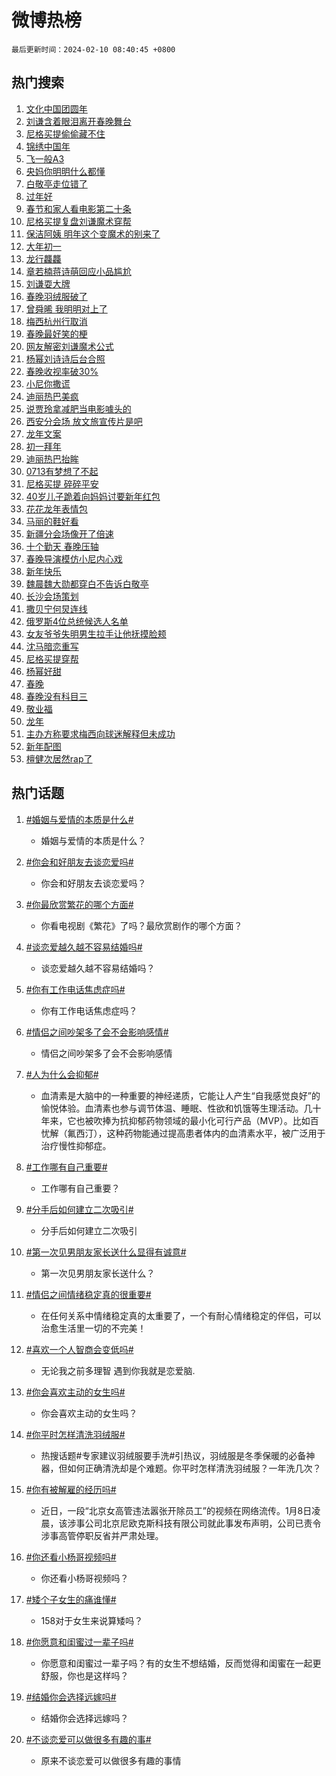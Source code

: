 # 微博热榜

`最后更新时间：2024-02-10 08:40:45 +0800`

## 热门搜索

1. [文化中国团圆年](https://m.weibo.cn/search?containerid=100103type%3D1%26t%3D10%26q%3D%23%E6%96%87%E5%8C%96%E4%B8%AD%E5%9B%BD%E5%9B%A2%E5%9C%86%E5%B9%B4%23&stream_entry_id=51&isnewpage=1&extparam=seat%3D1%26pos%3D0%26dgr%3D0%26filter_type%3Drealtimehot%26cate%3D10103%26q%3D%2523%25E6%2596%2587%25E5%258C%2596%25E4%25B8%25AD%25E5%259B%25BD%25E5%259B%25A2%25E5%259C%2586%25E5%25B9%25B4%2523%26stream_entry_id%3D51%26c_type%3D51%26display_time%3D1707525644%26pre_seqid%3D1707525644658011543125)
1. [刘谦含着眼泪离开春晚舞台](https://m.weibo.cn/search?containerid=100103type%3D1%26t%3D10%26q%3D%23%E5%88%98%E8%B0%A6%E5%90%AB%E7%9D%80%E7%9C%BC%E6%B3%AA%E7%A6%BB%E5%BC%80%E6%98%A5%E6%99%9A%E8%88%9E%E5%8F%B0%23&stream_entry_id=31&isnewpage=1&extparam=seat%3D1%26c_type%3D31%26band_rank%3D1%26realpos%3D1%26filter_type%3Drealtimehot%26dgr%3D0%26pos%3D0%26lcate%3D5001%26q%3D%2523%25E5%2588%2598%25E8%25B0%25A6%25E5%2590%25AB%25E7%259D%2580%25E7%259C%25BC%25E6%25B3%25AA%25E7%25A6%25BB%25E5%25BC%2580%25E6%2598%25A5%25E6%2599%259A%25E8%2588%259E%25E5%258F%25B0%2523%26flag%3D1%26stream_entry_id%3D31%26cate%3D5001%26display_time%3D1707525644%26pre_seqid%3D1707525644658011543125)
1. [尼格买提偷偷藏不住](https://m.weibo.cn/search?containerid=100103type%3D1%26t%3D10%26q%3D%E5%B0%BC%E6%A0%BC%E4%B9%B0%E6%8F%90%E5%81%B7%E5%81%B7%E8%97%8F%E4%B8%8D%E4%BD%8F&stream_entry_id=31&isnewpage=1&extparam=seat%3D1%26c_type%3D31%26band_rank%3D2%26realpos%3D2%26filter_type%3Drealtimehot%26dgr%3D0%26pos%3D1%26lcate%3D5001%26q%3D%25E5%25B0%25BC%25E6%25A0%25BC%25E4%25B9%25B0%25E6%258F%2590%25E5%2581%25B7%25E5%2581%25B7%25E8%2597%258F%25E4%25B8%258D%25E4%25BD%258F%26flag%3D16%26stream_entry_id%3D31%26cate%3D5001%26display_time%3D1707525644%26pre_seqid%3D1707525644658011543125)
1. [锦绣中国年](https://m.weibo.cn/search?containerid=100103type%3D1%26t%3D10%26q%3D%23%E9%94%A6%E7%BB%A3%E4%B8%AD%E5%9B%BD%E5%B9%B4%23&stream_entry_id=31&isnewpage=1&extparam=seat%3D1%26c_type%3D31%26band_rank%3D3%26realpos%3D3%26filter_type%3Drealtimehot%26dgr%3D0%26pos%3D2%26lcate%3D5001%26q%3D%2523%25E9%2594%25A6%25E7%25BB%25A3%25E4%25B8%25AD%25E5%259B%25BD%25E5%25B9%25B4%2523%26flag%3D0%26stream_entry_id%3D31%26cate%3D5001%26display_time%3D1707525644%26pre_seqid%3D1707525644658011543125)
1. [飞一般A3](https://m.weibo.cn/search?containerid=100103type%3D1%26t%3D10%26q%3D%23%E9%A3%9E%E4%B8%80%E8%88%ACA3%23&stream_entry_id=31&isnewpage=1&extparam=seat%3D1%26c_type%3D31%26band_rank%3D4%26is_ad_pos%3D1%26pos%3D3%26filter_type%3Drealtimehot%26dgr%3D0%26lcate%3D5001%26topic_ad%3D1%26adid%3D222709%26q%3D%2523%25E9%25A3%259E%25E4%25B8%2580%25E8%2588%25ACA3%2523%26stream_entry_id%3D31%26cate%3D5001%26display_time%3D1707525644%26pre_seqid%3D1707525644658011543125)
1. [央妈你明明什么都懂](https://m.weibo.cn/search?containerid=100103type%3D1%26t%3D10%26q%3D%E5%A4%AE%E5%A6%88%E4%BD%A0%E6%98%8E%E6%98%8E%E4%BB%80%E4%B9%88%E9%83%BD%E6%87%82&stream_entry_id=31&isnewpage=1&extparam=seat%3D1%26c_type%3D31%26band_rank%3D4%26realpos%3D4%26filter_type%3Drealtimehot%26dgr%3D0%26pos%3D4%26lcate%3D5001%26q%3D%25E5%25A4%25AE%25E5%25A6%2588%25E4%25BD%25A0%25E6%2598%258E%25E6%2598%258E%25E4%25BB%2580%25E4%25B9%2588%25E9%2583%25BD%25E6%2587%2582%26flag%3D1%26stream_entry_id%3D31%26cate%3D5001%26display_time%3D1707525644%26pre_seqid%3D1707525644658011543125)
1. [白敬亭走位错了](https://m.weibo.cn/search?containerid=100103type%3D1%26t%3D10%26q%3D%23%E7%99%BD%E6%95%AC%E4%BA%AD%E8%B5%B0%E4%BD%8D%E9%94%99%E4%BA%86%23&stream_entry_id=31&isnewpage=1&extparam=seat%3D1%26c_type%3D31%26band_rank%3D5%26realpos%3D5%26filter_type%3Drealtimehot%26dgr%3D0%26pos%3D5%26lcate%3D5001%26q%3D%2523%25E7%2599%25BD%25E6%2595%25AC%25E4%25BA%25AD%25E8%25B5%25B0%25E4%25BD%258D%25E9%2594%2599%25E4%25BA%2586%2523%26flag%3D1%26stream_entry_id%3D31%26cate%3D5001%26display_time%3D1707525644%26pre_seqid%3D1707525644658011543125)
1. [过年好](https://m.weibo.cn/search?containerid=100103type%3D1%26t%3D10%26q%3D%E8%BF%87%E5%B9%B4%E5%A5%BD&stream_entry_id=31&isnewpage=1&extparam=seat%3D1%26c_type%3D31%26band_rank%3D6%26realpos%3D6%26filter_type%3Drealtimehot%26dgr%3D0%26pos%3D6%26lcate%3D5001%26q%3D%25E8%25BF%2587%25E5%25B9%25B4%25E5%25A5%25BD%26flag%3D16%26stream_entry_id%3D31%26cate%3D5001%26display_time%3D1707525644%26pre_seqid%3D1707525644658011543125)
1. [春节和家人看电影第二十条](https://m.weibo.cn/search?containerid=100103type%3D1%26t%3D10%26q%3D%23%E6%98%A5%E8%8A%82%E5%92%8C%E5%AE%B6%E4%BA%BA%E7%9C%8B%E7%94%B5%E5%BD%B1%E7%AC%AC%E4%BA%8C%E5%8D%81%E6%9D%A1%23&stream_entry_id=31&isnewpage=1&extparam=seat%3D1%26c_type%3D31%26band_rank%3D7%26is_ad_pos%3D1%26pos%3D7%26filter_type%3Drealtimehot%26dgr%3D0%26lcate%3D5001%26topic_ad%3D1%26adid%3D222887%26q%3D%2523%25E6%2598%25A5%25E8%258A%2582%25E5%2592%258C%25E5%25AE%25B6%25E4%25BA%25BA%25E7%259C%258B%25E7%2594%25B5%25E5%25BD%25B1%25E7%25AC%25AC%25E4%25BA%258C%25E5%258D%2581%25E6%259D%25A1%2523%26stream_entry_id%3D31%26cate%3D5001%26display_time%3D1707525644%26pre_seqid%3D1707525644658011543125)
1. [尼格买提复盘刘谦魔术穿帮](https://m.weibo.cn/search?containerid=100103type%3D1%26t%3D10%26q%3D%23%E5%B0%BC%E6%A0%BC%E4%B9%B0%E6%8F%90%E5%A4%8D%E7%9B%98%E5%88%98%E8%B0%A6%E9%AD%94%E6%9C%AF%E7%A9%BF%E5%B8%AE%23&stream_entry_id=31&isnewpage=1&extparam=seat%3D1%26c_type%3D31%26band_rank%3D7%26realpos%3D7%26filter_type%3Drealtimehot%26dgr%3D0%26pos%3D8%26lcate%3D5001%26q%3D%2523%25E5%25B0%25BC%25E6%25A0%25BC%25E4%25B9%25B0%25E6%258F%2590%25E5%25A4%258D%25E7%259B%2598%25E5%2588%2598%25E8%25B0%25A6%25E9%25AD%2594%25E6%259C%25AF%25E7%25A9%25BF%25E5%25B8%25AE%2523%26flag%3D1%26stream_entry_id%3D31%26cate%3D5001%26display_time%3D1707525644%26pre_seqid%3D1707525644658011543125)
1. [保洁阿姨 明年这个变魔术的别来了](https://m.weibo.cn/search?containerid=100103type%3D1%26t%3D10%26q%3D%E4%BF%9D%E6%B4%81%E9%98%BF%E5%A7%A8+%E6%98%8E%E5%B9%B4%E8%BF%99%E4%B8%AA%E5%8F%98%E9%AD%94%E6%9C%AF%E7%9A%84%E5%88%AB%E6%9D%A5%E4%BA%86&stream_entry_id=31&isnewpage=1&extparam=seat%3D1%26c_type%3D31%26band_rank%3D8%26realpos%3D8%26filter_type%3Drealtimehot%26dgr%3D0%26pos%3D9%26lcate%3D5001%26q%3D%25E4%25BF%259D%25E6%25B4%2581%25E9%2598%25BF%25E5%25A7%25A8%2520%25E6%2598%258E%25E5%25B9%25B4%25E8%25BF%2599%25E4%25B8%25AA%25E5%258F%2598%25E9%25AD%2594%25E6%259C%25AF%25E7%259A%2584%25E5%2588%25AB%25E6%259D%25A5%25E4%25BA%2586%26flag%3D1%26stream_entry_id%3D31%26cate%3D5001%26display_time%3D1707525644%26pre_seqid%3D1707525644658011543125)
1. [大年初一](https://m.weibo.cn/search?containerid=100103type%3D1%26t%3D10%26q%3D%E5%A4%A7%E5%B9%B4%E5%88%9D%E4%B8%80&stream_entry_id=31&isnewpage=1&extparam=seat%3D1%26c_type%3D31%26band_rank%3D9%26realpos%3D9%26filter_type%3Drealtimehot%26dgr%3D0%26pos%3D10%26lcate%3D5001%26q%3D%25E5%25A4%25A7%25E5%25B9%25B4%25E5%2588%259D%25E4%25B8%2580%26flag%3D1%26stream_entry_id%3D31%26cate%3D5001%26display_time%3D1707525644%26pre_seqid%3D1707525644658011543125)
1. [龙行龘龘](https://m.weibo.cn/search?containerid=100103type%3D1%26t%3D10%26q%3D%E9%BE%99%E8%A1%8C%E9%BE%98%E9%BE%98&stream_entry_id=31&isnewpage=1&extparam=seat%3D1%26c_type%3D31%26band_rank%3D10%26realpos%3D10%26filter_type%3Drealtimehot%26dgr%3D0%26pos%3D11%26lcate%3D5001%26q%3D%25E9%25BE%2599%25E8%25A1%258C%25E9%25BE%2598%25E9%25BE%2598%26flag%3D16%26stream_entry_id%3D31%26cate%3D5001%26display_time%3D1707525644%26pre_seqid%3D1707525644658011543125)
1. [章若楠蒋诗萌回应小品尴尬](https://m.weibo.cn/search?containerid=100103type%3D1%26t%3D10%26q%3D%23%E7%AB%A0%E8%8B%A5%E6%A5%A0%E8%92%8B%E8%AF%97%E8%90%8C%E5%9B%9E%E5%BA%94%E5%B0%8F%E5%93%81%E5%B0%B4%E5%B0%AC%23&stream_entry_id=31&isnewpage=1&extparam=seat%3D1%26c_type%3D31%26band_rank%3D11%26realpos%3D11%26filter_type%3Drealtimehot%26dgr%3D0%26pos%3D12%26lcate%3D5001%26q%3D%2523%25E7%25AB%25A0%25E8%258B%25A5%25E6%25A5%25A0%25E8%2592%258B%25E8%25AF%2597%25E8%2590%258C%25E5%259B%259E%25E5%25BA%2594%25E5%25B0%258F%25E5%2593%2581%25E5%25B0%25B4%25E5%25B0%25AC%2523%26flag%3D2%26stream_entry_id%3D31%26cate%3D5001%26display_time%3D1707525644%26pre_seqid%3D1707525644658011543125)
1. [刘谦耍大牌](https://m.weibo.cn/search?containerid=100103type%3D1%26t%3D10%26q%3D%23%E5%88%98%E8%B0%A6%E8%80%8D%E5%A4%A7%E7%89%8C%23&stream_entry_id=31&isnewpage=1&extparam=seat%3D1%26c_type%3D31%26band_rank%3D12%26realpos%3D12%26filter_type%3Drealtimehot%26dgr%3D0%26pos%3D13%26lcate%3D5001%26q%3D%2523%25E5%2588%2598%25E8%25B0%25A6%25E8%2580%258D%25E5%25A4%25A7%25E7%2589%258C%2523%26flag%3D2%26stream_entry_id%3D31%26cate%3D5001%26display_time%3D1707525644%26pre_seqid%3D1707525644658011543125)
1. [春晚羽绒服破了](https://m.weibo.cn/search?containerid=100103type%3D1%26t%3D10%26q%3D%E6%98%A5%E6%99%9A%E7%BE%BD%E7%BB%92%E6%9C%8D%E7%A0%B4%E4%BA%86&stream_entry_id=31&isnewpage=1&extparam=seat%3D1%26c_type%3D31%26band_rank%3D13%26realpos%3D13%26filter_type%3Drealtimehot%26dgr%3D0%26pos%3D14%26lcate%3D5001%26q%3D%25E6%2598%25A5%25E6%2599%259A%25E7%25BE%25BD%25E7%25BB%2592%25E6%259C%258D%25E7%25A0%25B4%25E4%25BA%2586%26flag%3D2%26stream_entry_id%3D31%26cate%3D5001%26display_time%3D1707525644%26pre_seqid%3D1707525644658011543125)
1. [曾舜晞 我明明对上了](https://m.weibo.cn/search?containerid=100103type%3D1%26t%3D10%26q%3D%E6%9B%BE%E8%88%9C%E6%99%9E+%E6%88%91%E6%98%8E%E6%98%8E%E5%AF%B9%E4%B8%8A%E4%BA%86&stream_entry_id=31&isnewpage=1&extparam=seat%3D1%26c_type%3D31%26band_rank%3D14%26realpos%3D14%26filter_type%3Drealtimehot%26dgr%3D0%26pos%3D15%26lcate%3D5001%26q%3D%25E6%259B%25BE%25E8%2588%259C%25E6%2599%259E%2520%25E6%2588%2591%25E6%2598%258E%25E6%2598%258E%25E5%25AF%25B9%25E4%25B8%258A%25E4%25BA%2586%26flag%3D2%26stream_entry_id%3D31%26cate%3D5001%26display_time%3D1707525644%26pre_seqid%3D1707525644658011543125)
1. [梅西杭州行取消](https://m.weibo.cn/search?containerid=100103type%3D1%26t%3D10%26q%3D%E6%A2%85%E8%A5%BF%E6%9D%AD%E5%B7%9E%E8%A1%8C%E5%8F%96%E6%B6%88&stream_entry_id=31&isnewpage=1&extparam=seat%3D1%26c_type%3D31%26band_rank%3D15%26realpos%3D15%26filter_type%3Drealtimehot%26dgr%3D0%26pos%3D16%26lcate%3D5001%26q%3D%25E6%25A2%2585%25E8%25A5%25BF%25E6%259D%25AD%25E5%25B7%259E%25E8%25A1%258C%25E5%258F%2596%25E6%25B6%2588%26flag%3D0%26stream_entry_id%3D31%26cate%3D5001%26display_time%3D1707525644%26pre_seqid%3D1707525644658011543125)
1. [春晚最好笑的梗](https://m.weibo.cn/search?containerid=100103type%3D1%26t%3D10%26q%3D%E6%98%A5%E6%99%9A%E6%9C%80%E5%A5%BD%E7%AC%91%E7%9A%84%E6%A2%97&stream_entry_id=31&isnewpage=1&extparam=seat%3D1%26c_type%3D31%26band_rank%3D16%26realpos%3D16%26filter_type%3Drealtimehot%26dgr%3D0%26pos%3D17%26lcate%3D5001%26q%3D%25E6%2598%25A5%25E6%2599%259A%25E6%259C%2580%25E5%25A5%25BD%25E7%25AC%2591%25E7%259A%2584%25E6%25A2%2597%26flag%3D2%26stream_entry_id%3D31%26cate%3D5001%26display_time%3D1707525644%26pre_seqid%3D1707525644658011543125)
1. [网友解密刘谦魔术公式](https://m.weibo.cn/search?containerid=100103type%3D1%26t%3D10%26q%3D%23%E7%BD%91%E5%8F%8B%E8%A7%A3%E5%AF%86%E5%88%98%E8%B0%A6%E9%AD%94%E6%9C%AF%E5%85%AC%E5%BC%8F%23&stream_entry_id=31&isnewpage=1&extparam=seat%3D1%26c_type%3D31%26band_rank%3D17%26realpos%3D17%26filter_type%3Drealtimehot%26dgr%3D0%26pos%3D18%26lcate%3D5001%26q%3D%2523%25E7%25BD%2591%25E5%258F%258B%25E8%25A7%25A3%25E5%25AF%2586%25E5%2588%2598%25E8%25B0%25A6%25E9%25AD%2594%25E6%259C%25AF%25E5%2585%25AC%25E5%25BC%258F%2523%26flag%3D1%26stream_entry_id%3D31%26cate%3D5001%26display_time%3D1707525644%26pre_seqid%3D1707525644658011543125)
1. [杨幂刘诗诗后台合照](https://m.weibo.cn/search?containerid=100103type%3D1%26t%3D10%26q%3D%23%E6%9D%A8%E5%B9%82%E5%88%98%E8%AF%97%E8%AF%97%E5%90%8E%E5%8F%B0%E5%90%88%E7%85%A7%23&stream_entry_id=31&isnewpage=1&extparam=seat%3D1%26c_type%3D31%26band_rank%3D18%26realpos%3D18%26filter_type%3Drealtimehot%26dgr%3D0%26pos%3D19%26lcate%3D5001%26q%3D%2523%25E6%259D%25A8%25E5%25B9%2582%25E5%2588%2598%25E8%25AF%2597%25E8%25AF%2597%25E5%2590%258E%25E5%258F%25B0%25E5%2590%2588%25E7%2585%25A7%2523%26flag%3D1%26stream_entry_id%3D31%26cate%3D5001%26display_time%3D1707525644%26pre_seqid%3D1707525644658011543125)
1. [春晚收视率破30%](https://m.weibo.cn/search?containerid=100103type%3D1%26t%3D10%26q%3D%23%E6%98%A5%E6%99%9A%E6%94%B6%E8%A7%86%E7%8E%87%E7%A0%B430%25%23&stream_entry_id=31&isnewpage=1&extparam=seat%3D1%26c_type%3D31%26band_rank%3D19%26realpos%3D19%26filter_type%3Drealtimehot%26dgr%3D0%26pos%3D20%26lcate%3D5001%26q%3D%2523%25E6%2598%25A5%25E6%2599%259A%25E6%2594%25B6%25E8%25A7%2586%25E7%258E%2587%25E7%25A0%25B430%2525%2523%26flag%3D2%26stream_entry_id%3D31%26cate%3D5001%26display_time%3D1707525644%26pre_seqid%3D1707525644658011543125)
1. [小尼你撒谎](https://m.weibo.cn/search?containerid=100103type%3D1%26t%3D10%26q%3D%E5%B0%8F%E5%B0%BC%E4%BD%A0%E6%92%92%E8%B0%8E&stream_entry_id=31&isnewpage=1&extparam=seat%3D1%26c_type%3D31%26band_rank%3D20%26realpos%3D20%26filter_type%3Drealtimehot%26dgr%3D0%26pos%3D21%26lcate%3D5001%26q%3D%25E5%25B0%258F%25E5%25B0%25BC%25E4%25BD%25A0%25E6%2592%2592%25E8%25B0%258E%26flag%3D0%26stream_entry_id%3D31%26cate%3D5001%26display_time%3D1707525644%26pre_seqid%3D1707525644658011543125)
1. [迪丽热巴美疯](https://m.weibo.cn/search?containerid=100103type%3D1%26t%3D10%26q%3D%E8%BF%AA%E4%B8%BD%E7%83%AD%E5%B7%B4%E7%BE%8E%E7%96%AF&stream_entry_id=31&isnewpage=1&extparam=seat%3D1%26c_type%3D31%26band_rank%3D21%26realpos%3D21%26filter_type%3Drealtimehot%26dgr%3D0%26pos%3D22%26lcate%3D5001%26q%3D%25E8%25BF%25AA%25E4%25B8%25BD%25E7%2583%25AD%25E5%25B7%25B4%25E7%25BE%258E%25E7%2596%25AF%26flag%3D0%26stream_entry_id%3D31%26cate%3D5001%26display_time%3D1707525644%26pre_seqid%3D1707525644658011543125)
1. [说贾玲拿减肥当电影噱头的](https://m.weibo.cn/search?containerid=100103type%3D1%26t%3D10%26q%3D%E8%AF%B4%E8%B4%BE%E7%8E%B2%E6%8B%BF%E5%87%8F%E8%82%A5%E5%BD%93%E7%94%B5%E5%BD%B1%E5%99%B1%E5%A4%B4%E7%9A%84&stream_entry_id=31&isnewpage=1&extparam=seat%3D1%26c_type%3D31%26band_rank%3D22%26realpos%3D22%26filter_type%3Drealtimehot%26dgr%3D0%26pos%3D23%26lcate%3D5001%26q%3D%25E8%25AF%25B4%25E8%25B4%25BE%25E7%258E%25B2%25E6%258B%25BF%25E5%2587%258F%25E8%2582%25A5%25E5%25BD%2593%25E7%2594%25B5%25E5%25BD%25B1%25E5%2599%25B1%25E5%25A4%25B4%25E7%259A%2584%26flag%3D2%26stream_entry_id%3D31%26cate%3D5001%26display_time%3D1707525644%26pre_seqid%3D1707525644658011543125)
1. [西安分会场 放文旅宣传片是吧](https://m.weibo.cn/search?containerid=100103type%3D1%26t%3D10%26q%3D%E8%A5%BF%E5%AE%89%E5%88%86%E4%BC%9A%E5%9C%BA+%E6%94%BE%E6%96%87%E6%97%85%E5%AE%A3%E4%BC%A0%E7%89%87%E6%98%AF%E5%90%A7&stream_entry_id=31&isnewpage=1&extparam=seat%3D1%26c_type%3D31%26band_rank%3D23%26realpos%3D23%26filter_type%3Drealtimehot%26dgr%3D0%26pos%3D24%26lcate%3D5001%26q%3D%25E8%25A5%25BF%25E5%25AE%2589%25E5%2588%2586%25E4%25BC%259A%25E5%259C%25BA%2520%25E6%2594%25BE%25E6%2596%2587%25E6%2597%2585%25E5%25AE%25A3%25E4%25BC%25A0%25E7%2589%2587%25E6%2598%25AF%25E5%2590%25A7%26flag%3D1%26stream_entry_id%3D31%26cate%3D5001%26display_time%3D1707525644%26pre_seqid%3D1707525644658011543125)
1. [龙年文案](https://m.weibo.cn/search?containerid=100103type%3D1%26t%3D10%26q%3D%E9%BE%99%E5%B9%B4%E6%96%87%E6%A1%88&stream_entry_id=31&isnewpage=1&extparam=seat%3D1%26c_type%3D31%26band_rank%3D24%26realpos%3D24%26filter_type%3Drealtimehot%26dgr%3D0%26pos%3D25%26lcate%3D5001%26q%3D%25E9%25BE%2599%25E5%25B9%25B4%25E6%2596%2587%25E6%25A1%2588%26flag%3D0%26stream_entry_id%3D31%26cate%3D5001%26display_time%3D1707525644%26pre_seqid%3D1707525644658011543125)
1. [初一拜年](https://m.weibo.cn/search?containerid=100103type%3D1%26t%3D10%26q%3D%E5%88%9D%E4%B8%80%E6%8B%9C%E5%B9%B4&stream_entry_id=31&isnewpage=1&extparam=seat%3D1%26c_type%3D31%26band_rank%3D25%26realpos%3D25%26filter_type%3Drealtimehot%26dgr%3D0%26pos%3D26%26lcate%3D5001%26q%3D%25E5%2588%259D%25E4%25B8%2580%25E6%258B%259C%25E5%25B9%25B4%26flag%3D1%26stream_entry_id%3D31%26cate%3D5001%26display_time%3D1707525644%26pre_seqid%3D1707525644658011543125)
1. [迪丽热巴抬眸](https://m.weibo.cn/search?containerid=100103type%3D1%26t%3D10%26q%3D%E8%BF%AA%E4%B8%BD%E7%83%AD%E5%B7%B4%E6%8A%AC%E7%9C%B8&stream_entry_id=31&isnewpage=1&extparam=seat%3D1%26c_type%3D31%26band_rank%3D26%26realpos%3D26%26filter_type%3Drealtimehot%26dgr%3D0%26pos%3D27%26lcate%3D5001%26q%3D%25E8%25BF%25AA%25E4%25B8%25BD%25E7%2583%25AD%25E5%25B7%25B4%25E6%258A%25AC%25E7%259C%25B8%26flag%3D1%26stream_entry_id%3D31%26cate%3D5001%26display_time%3D1707525644%26pre_seqid%3D1707525644658011543125)
1. [0713有梦想了不起](https://m.weibo.cn/search?containerid=100103type%3D1%26t%3D10%26q%3D0713%E6%9C%89%E6%A2%A6%E6%83%B3%E4%BA%86%E4%B8%8D%E8%B5%B7&stream_entry_id=31&isnewpage=1&extparam=seat%3D1%26c_type%3D31%26band_rank%3D27%26realpos%3D27%26filter_type%3Drealtimehot%26dgr%3D0%26pos%3D28%26lcate%3D5001%26q%3D0713%25E6%259C%2589%25E6%25A2%25A6%25E6%2583%25B3%25E4%25BA%2586%25E4%25B8%258D%25E8%25B5%25B7%26flag%3D1%26stream_entry_id%3D31%26cate%3D5001%26display_time%3D1707525644%26pre_seqid%3D1707525644658011543125)
1. [尼格买提 碎碎平安](https://m.weibo.cn/search?containerid=100103type%3D1%26t%3D10%26q%3D%E5%B0%BC%E6%A0%BC%E4%B9%B0%E6%8F%90+%E7%A2%8E%E7%A2%8E%E5%B9%B3%E5%AE%89&stream_entry_id=31&isnewpage=1&extparam=seat%3D1%26c_type%3D31%26band_rank%3D28%26realpos%3D28%26filter_type%3Drealtimehot%26dgr%3D0%26pos%3D29%26lcate%3D5001%26q%3D%25E5%25B0%25BC%25E6%25A0%25BC%25E4%25B9%25B0%25E6%258F%2590%2520%25E7%25A2%258E%25E7%25A2%258E%25E5%25B9%25B3%25E5%25AE%2589%26flag%3D1%26stream_entry_id%3D31%26cate%3D5001%26display_time%3D1707525644%26pre_seqid%3D1707525644658011543125)
1. [40岁儿子跪着向妈妈讨要新年红包](https://m.weibo.cn/search?containerid=100103type%3D1%26t%3D10%26q%3D%2340%E5%B2%81%E5%84%BF%E5%AD%90%E8%B7%AA%E7%9D%80%E5%90%91%E5%A6%88%E5%A6%88%E8%AE%A8%E8%A6%81%E6%96%B0%E5%B9%B4%E7%BA%A2%E5%8C%85%23&stream_entry_id=31&isnewpage=1&extparam=seat%3D1%26c_type%3D31%26band_rank%3D29%26realpos%3D29%26filter_type%3Drealtimehot%26dgr%3D0%26pos%3D30%26lcate%3D5001%26q%3D%252340%25E5%25B2%2581%25E5%2584%25BF%25E5%25AD%2590%25E8%25B7%25AA%25E7%259D%2580%25E5%2590%2591%25E5%25A6%2588%25E5%25A6%2588%25E8%25AE%25A8%25E8%25A6%2581%25E6%2596%25B0%25E5%25B9%25B4%25E7%25BA%25A2%25E5%258C%2585%2523%26flag%3D32768%26stream_entry_id%3D31%26cate%3D5001%26display_time%3D1707525644%26pre_seqid%3D1707525644658011543125)
1. [花花龙年表情包](https://m.weibo.cn/search?containerid=100103type%3D1%26t%3D10%26q%3D%23%E8%8A%B1%E8%8A%B1%E9%BE%99%E5%B9%B4%E8%A1%A8%E6%83%85%E5%8C%85%23&stream_entry_id=31&isnewpage=1&extparam=seat%3D1%26c_type%3D31%26band_rank%3D30%26realpos%3D30%26filter_type%3Drealtimehot%26dgr%3D0%26pos%3D31%26lcate%3D5001%26q%3D%2523%25E8%258A%25B1%25E8%258A%25B1%25E9%25BE%2599%25E5%25B9%25B4%25E8%25A1%25A8%25E6%2583%2585%25E5%258C%2585%2523%26flag%3D1%26stream_entry_id%3D31%26cate%3D5001%26display_time%3D1707525644%26pre_seqid%3D1707525644658011543125)
1. [马丽的鞋好看](https://m.weibo.cn/search?containerid=100103type%3D1%26t%3D10%26q%3D%E9%A9%AC%E4%B8%BD%E7%9A%84%E9%9E%8B%E5%A5%BD%E7%9C%8B&stream_entry_id=31&isnewpage=1&extparam=seat%3D1%26c_type%3D31%26band_rank%3D31%26realpos%3D31%26filter_type%3Drealtimehot%26dgr%3D0%26pos%3D32%26lcate%3D5001%26q%3D%25E9%25A9%25AC%25E4%25B8%25BD%25E7%259A%2584%25E9%259E%258B%25E5%25A5%25BD%25E7%259C%258B%26flag%3D0%26stream_entry_id%3D31%26cate%3D5001%26display_time%3D1707525644%26pre_seqid%3D1707525644658011543125)
1. [新疆分会场像开了倍速](https://m.weibo.cn/search?containerid=100103type%3D1%26t%3D10%26q%3D%E6%96%B0%E7%96%86%E5%88%86%E4%BC%9A%E5%9C%BA%E5%83%8F%E5%BC%80%E4%BA%86%E5%80%8D%E9%80%9F&stream_entry_id=31&isnewpage=1&extparam=seat%3D1%26c_type%3D31%26band_rank%3D32%26realpos%3D32%26filter_type%3Drealtimehot%26dgr%3D0%26pos%3D33%26lcate%3D5001%26q%3D%25E6%2596%25B0%25E7%2596%2586%25E5%2588%2586%25E4%25BC%259A%25E5%259C%25BA%25E5%2583%258F%25E5%25BC%2580%25E4%25BA%2586%25E5%2580%258D%25E9%2580%259F%26flag%3D0%26stream_entry_id%3D31%26cate%3D5001%26display_time%3D1707525644%26pre_seqid%3D1707525644658011543125)
1. [十个勤天 春晚压轴](https://m.weibo.cn/search?containerid=100103type%3D1%26t%3D10%26q%3D%E5%8D%81%E4%B8%AA%E5%8B%A4%E5%A4%A9+%E6%98%A5%E6%99%9A%E5%8E%8B%E8%BD%B4&stream_entry_id=31&isnewpage=1&extparam=seat%3D1%26c_type%3D31%26band_rank%3D33%26realpos%3D33%26filter_type%3Drealtimehot%26dgr%3D0%26pos%3D34%26lcate%3D5001%26q%3D%25E5%258D%2581%25E4%25B8%25AA%25E5%258B%25A4%25E5%25A4%25A9%2520%25E6%2598%25A5%25E6%2599%259A%25E5%258E%258B%25E8%25BD%25B4%26flag%3D0%26stream_entry_id%3D31%26cate%3D5001%26display_time%3D1707525644%26pre_seqid%3D1707525644658011543125)
1. [春晚导演模仿小尼内心戏](https://m.weibo.cn/search?containerid=100103type%3D1%26t%3D10%26q%3D%23%E6%98%A5%E6%99%9A%E5%AF%BC%E6%BC%94%E6%A8%A1%E4%BB%BF%E5%B0%8F%E5%B0%BC%E5%86%85%E5%BF%83%E6%88%8F%23&stream_entry_id=31&isnewpage=1&extparam=seat%3D1%26c_type%3D31%26band_rank%3D34%26realpos%3D34%26filter_type%3Drealtimehot%26dgr%3D0%26pos%3D35%26lcate%3D5001%26q%3D%2523%25E6%2598%25A5%25E6%2599%259A%25E5%25AF%25BC%25E6%25BC%2594%25E6%25A8%25A1%25E4%25BB%25BF%25E5%25B0%258F%25E5%25B0%25BC%25E5%2586%2585%25E5%25BF%2583%25E6%2588%258F%2523%26flag%3D1%26stream_entry_id%3D31%26cate%3D5001%26display_time%3D1707525644%26pre_seqid%3D1707525644658011543125)
1. [新年快乐](https://m.weibo.cn/search?containerid=100103type%3D1%26t%3D10%26q%3D%E6%96%B0%E5%B9%B4%E5%BF%AB%E4%B9%90&stream_entry_id=31&isnewpage=1&extparam=seat%3D1%26c_type%3D31%26band_rank%3D35%26realpos%3D35%26filter_type%3Drealtimehot%26dgr%3D0%26pos%3D36%26lcate%3D5001%26q%3D%25E6%2596%25B0%25E5%25B9%25B4%25E5%25BF%25AB%25E4%25B9%2590%26flag%3D1%26stream_entry_id%3D31%26cate%3D5001%26display_time%3D1707525644%26pre_seqid%3D1707525644658011543125)
1. [魏晨魏大勋都穿白不告诉白敬亭](https://m.weibo.cn/search?containerid=100103type%3D1%26t%3D10%26q%3D%E9%AD%8F%E6%99%A8%E9%AD%8F%E5%A4%A7%E5%8B%8B%E9%83%BD%E7%A9%BF%E7%99%BD%E4%B8%8D%E5%91%8A%E8%AF%89%E7%99%BD%E6%95%AC%E4%BA%AD&stream_entry_id=31&isnewpage=1&extparam=seat%3D1%26c_type%3D31%26band_rank%3D36%26realpos%3D36%26filter_type%3Drealtimehot%26dgr%3D0%26pos%3D37%26lcate%3D5001%26q%3D%25E9%25AD%258F%25E6%2599%25A8%25E9%25AD%258F%25E5%25A4%25A7%25E5%258B%258B%25E9%2583%25BD%25E7%25A9%25BF%25E7%2599%25BD%25E4%25B8%258D%25E5%2591%258A%25E8%25AF%2589%25E7%2599%25BD%25E6%2595%25AC%25E4%25BA%25AD%26flag%3D0%26stream_entry_id%3D31%26cate%3D5001%26display_time%3D1707525644%26pre_seqid%3D1707525644658011543125)
1. [长沙会场策划](https://m.weibo.cn/search?containerid=100103type%3D1%26t%3D10%26q%3D%E9%95%BF%E6%B2%99%E4%BC%9A%E5%9C%BA%E7%AD%96%E5%88%92&stream_entry_id=31&isnewpage=1&extparam=seat%3D1%26c_type%3D31%26band_rank%3D37%26realpos%3D37%26filter_type%3Drealtimehot%26dgr%3D0%26pos%3D38%26lcate%3D5001%26q%3D%25E9%2595%25BF%25E6%25B2%2599%25E4%25BC%259A%25E5%259C%25BA%25E7%25AD%2596%25E5%2588%2592%26flag%3D1%26stream_entry_id%3D31%26cate%3D5001%26display_time%3D1707525644%26pre_seqid%3D1707525644658011543125)
1. [撒贝宁何炅连线](https://m.weibo.cn/search?containerid=100103type%3D1%26t%3D10%26q%3D%E6%92%92%E8%B4%9D%E5%AE%81%E4%BD%95%E7%82%85%E8%BF%9E%E7%BA%BF&stream_entry_id=31&isnewpage=1&extparam=seat%3D1%26c_type%3D31%26band_rank%3D38%26realpos%3D38%26filter_type%3Drealtimehot%26dgr%3D0%26pos%3D39%26lcate%3D5001%26q%3D%25E6%2592%2592%25E8%25B4%259D%25E5%25AE%2581%25E4%25BD%2595%25E7%2582%2585%25E8%25BF%259E%25E7%25BA%25BF%26flag%3D0%26stream_entry_id%3D31%26cate%3D5001%26display_time%3D1707525644%26pre_seqid%3D1707525644658011543125)
1. [俄罗斯4位总统候选人名单](https://m.weibo.cn/search?containerid=100103type%3D1%26t%3D10%26q%3D%23%E4%BF%84%E7%BD%97%E6%96%AF4%E4%BD%8D%E6%80%BB%E7%BB%9F%E5%80%99%E9%80%89%E4%BA%BA%E5%90%8D%E5%8D%95%23&stream_entry_id=31&isnewpage=1&extparam=seat%3D1%26c_type%3D31%26band_rank%3D39%26realpos%3D39%26filter_type%3Drealtimehot%26dgr%3D0%26pos%3D40%26lcate%3D5001%26q%3D%2523%25E4%25BF%2584%25E7%25BD%2597%25E6%2596%25AF4%25E4%25BD%258D%25E6%2580%25BB%25E7%25BB%259F%25E5%2580%2599%25E9%2580%2589%25E4%25BA%25BA%25E5%2590%258D%25E5%258D%2595%2523%26flag%3D1%26stream_entry_id%3D31%26cate%3D5001%26display_time%3D1707525644%26pre_seqid%3D1707525644658011543125)
1. [女友爷爷失明男生拉手让他抚摸脸颊](https://m.weibo.cn/search?containerid=100103type%3D1%26t%3D10%26q%3D%23%E5%A5%B3%E5%8F%8B%E7%88%B7%E7%88%B7%E5%A4%B1%E6%98%8E%E7%94%B7%E7%94%9F%E6%8B%89%E6%89%8B%E8%AE%A9%E4%BB%96%E6%8A%9A%E6%91%B8%E8%84%B8%E9%A2%8A%23&stream_entry_id=31&isnewpage=1&extparam=seat%3D1%26c_type%3D31%26band_rank%3D40%26realpos%3D40%26filter_type%3Drealtimehot%26dgr%3D0%26pos%3D41%26lcate%3D5001%26q%3D%2523%25E5%25A5%25B3%25E5%258F%258B%25E7%2588%25B7%25E7%2588%25B7%25E5%25A4%25B1%25E6%2598%258E%25E7%2594%25B7%25E7%2594%259F%25E6%258B%2589%25E6%2589%258B%25E8%25AE%25A9%25E4%25BB%2596%25E6%258A%259A%25E6%2591%25B8%25E8%2584%25B8%25E9%25A2%258A%2523%26flag%3D32768%26stream_entry_id%3D31%26cate%3D5001%26display_time%3D1707525644%26pre_seqid%3D1707525644658011543125)
1. [沈马暗恋重写](https://m.weibo.cn/search?containerid=100103type%3D1%26t%3D10%26q%3D%E6%B2%88%E9%A9%AC%E6%9A%97%E6%81%8B%E9%87%8D%E5%86%99&stream_entry_id=31&isnewpage=1&extparam=seat%3D1%26c_type%3D31%26band_rank%3D41%26realpos%3D41%26filter_type%3Drealtimehot%26dgr%3D0%26pos%3D42%26lcate%3D5001%26q%3D%25E6%25B2%2588%25E9%25A9%25AC%25E6%259A%2597%25E6%2581%258B%25E9%2587%258D%25E5%2586%2599%26flag%3D1%26stream_entry_id%3D31%26cate%3D5001%26display_time%3D1707525644%26pre_seqid%3D1707525644658011543125)
1. [尼格买提穿帮](https://m.weibo.cn/search?containerid=100103type%3D1%26t%3D10%26q%3D%E5%B0%BC%E6%A0%BC%E4%B9%B0%E6%8F%90%E7%A9%BF%E5%B8%AE&stream_entry_id=31&isnewpage=1&extparam=seat%3D1%26c_type%3D31%26band_rank%3D42%26realpos%3D42%26filter_type%3Drealtimehot%26dgr%3D0%26pos%3D43%26lcate%3D5001%26q%3D%25E5%25B0%25BC%25E6%25A0%25BC%25E4%25B9%25B0%25E6%258F%2590%25E7%25A9%25BF%25E5%25B8%25AE%26flag%3D0%26stream_entry_id%3D31%26cate%3D5001%26display_time%3D1707525644%26pre_seqid%3D1707525644658011543125)
1. [杨幂好甜](https://m.weibo.cn/search?containerid=100103type%3D1%26t%3D10%26q%3D%E6%9D%A8%E5%B9%82%E5%A5%BD%E7%94%9C&stream_entry_id=31&isnewpage=1&extparam=seat%3D1%26c_type%3D31%26band_rank%3D43%26realpos%3D43%26filter_type%3Drealtimehot%26dgr%3D0%26pos%3D44%26lcate%3D5001%26q%3D%25E6%259D%25A8%25E5%25B9%2582%25E5%25A5%25BD%25E7%2594%259C%26flag%3D0%26stream_entry_id%3D31%26cate%3D5001%26display_time%3D1707525644%26pre_seqid%3D1707525644658011543125)
1. [春晚](https://m.weibo.cn/search?containerid=100103type%3D1%26t%3D10%26q%3D%E6%98%A5%E6%99%9A&stream_entry_id=31&isnewpage=1&extparam=seat%3D1%26c_type%3D31%26band_rank%3D44%26realpos%3D44%26filter_type%3Drealtimehot%26dgr%3D0%26pos%3D45%26lcate%3D5001%26q%3D%25E6%2598%25A5%25E6%2599%259A%26flag%3D0%26stream_entry_id%3D31%26cate%3D5001%26display_time%3D1707525644%26pre_seqid%3D1707525644658011543125)
1. [春晚没有科目三](https://m.weibo.cn/search?containerid=100103type%3D1%26t%3D10%26q%3D%E6%98%A5%E6%99%9A%E6%B2%A1%E6%9C%89%E7%A7%91%E7%9B%AE%E4%B8%89&stream_entry_id=31&isnewpage=1&extparam=seat%3D1%26c_type%3D31%26band_rank%3D45%26realpos%3D45%26filter_type%3Drealtimehot%26dgr%3D0%26pos%3D46%26lcate%3D5001%26q%3D%25E6%2598%25A5%25E6%2599%259A%25E6%25B2%25A1%25E6%259C%2589%25E7%25A7%2591%25E7%259B%25AE%25E4%25B8%2589%26flag%3D0%26stream_entry_id%3D31%26cate%3D5001%26display_time%3D1707525644%26pre_seqid%3D1707525644658011543125)
1. [敬业福](https://m.weibo.cn/search?containerid=100103type%3D1%26t%3D10%26q%3D%E6%95%AC%E4%B8%9A%E7%A6%8F&stream_entry_id=31&isnewpage=1&extparam=seat%3D1%26c_type%3D31%26band_rank%3D46%26realpos%3D46%26filter_type%3Drealtimehot%26dgr%3D0%26pos%3D47%26lcate%3D5001%26q%3D%25E6%2595%25AC%25E4%25B8%259A%25E7%25A6%258F%26flag%3D0%26stream_entry_id%3D31%26cate%3D5001%26display_time%3D1707525644%26pre_seqid%3D1707525644658011543125)
1. [龙年](https://m.weibo.cn/search?containerid=100103type%3D1%26t%3D10%26q%3D%E9%BE%99%E5%B9%B4&stream_entry_id=31&isnewpage=1&extparam=seat%3D1%26c_type%3D31%26band_rank%3D47%26realpos%3D47%26filter_type%3Drealtimehot%26dgr%3D0%26pos%3D48%26lcate%3D5001%26q%3D%25E9%25BE%2599%25E5%25B9%25B4%26flag%3D0%26stream_entry_id%3D31%26cate%3D5001%26display_time%3D1707525644%26pre_seqid%3D1707525644658011543125)
1. [主办方称要求梅西向球迷解释但未成功](https://m.weibo.cn/search?containerid=100103type%3D1%26t%3D10%26q%3D%23%E4%B8%BB%E5%8A%9E%E6%96%B9%E7%A7%B0%E8%A6%81%E6%B1%82%E6%A2%85%E8%A5%BF%E5%90%91%E7%90%83%E8%BF%B7%E8%A7%A3%E9%87%8A%E4%BD%86%E6%9C%AA%E6%88%90%E5%8A%9F%23&stream_entry_id=31&isnewpage=1&extparam=seat%3D1%26c_type%3D31%26band_rank%3D48%26realpos%3D48%26filter_type%3Drealtimehot%26dgr%3D0%26pos%3D49%26lcate%3D5001%26q%3D%2523%25E4%25B8%25BB%25E5%258A%259E%25E6%2596%25B9%25E7%25A7%25B0%25E8%25A6%2581%25E6%25B1%2582%25E6%25A2%2585%25E8%25A5%25BF%25E5%2590%2591%25E7%2590%2583%25E8%25BF%25B7%25E8%25A7%25A3%25E9%2587%258A%25E4%25BD%2586%25E6%259C%25AA%25E6%2588%2590%25E5%258A%259F%2523%26flag%3D0%26stream_entry_id%3D31%26cate%3D5001%26display_time%3D1707525644%26pre_seqid%3D1707525644658011543125)
1. [新年配图](https://m.weibo.cn/search?containerid=100103type%3D1%26t%3D10%26q%3D%E6%96%B0%E5%B9%B4%E9%85%8D%E5%9B%BE&stream_entry_id=31&isnewpage=1&extparam=seat%3D1%26c_type%3D31%26band_rank%3D49%26realpos%3D49%26filter_type%3Drealtimehot%26dgr%3D0%26pos%3D50%26lcate%3D5001%26q%3D%25E6%2596%25B0%25E5%25B9%25B4%25E9%2585%258D%25E5%259B%25BE%26flag%3D1%26stream_entry_id%3D31%26cate%3D5001%26display_time%3D1707525644%26pre_seqid%3D1707525644658011543125)
1. [檀健次居然rap了](https://m.weibo.cn/search?containerid=100103type%3D1%26t%3D10%26q%3D%E6%AA%80%E5%81%A5%E6%AC%A1%E5%B1%85%E7%84%B6rap%E4%BA%86&stream_entry_id=31&isnewpage=1&extparam=seat%3D1%26c_type%3D31%26band_rank%3D50%26realpos%3D50%26filter_type%3Drealtimehot%26dgr%3D0%26pos%3D51%26lcate%3D5001%26q%3D%25E6%25AA%2580%25E5%2581%25A5%25E6%25AC%25A1%25E5%25B1%2585%25E7%2584%25B6rap%25E4%25BA%2586%26flag%3D0%26stream_entry_id%3D31%26cate%3D5001%26display_time%3D1707525644%26pre_seqid%3D1707525644658011543125)

## 热门话题

1. [#婚姻与爱情的本质是什么#](https://m.weibo.cn/search?containerid=231522type%3D1%26t%3D10%26q%3D%23%E5%A9%9A%E5%A7%BB%E4%B8%8E%E7%88%B1%E6%83%85%E7%9A%84%E6%9C%AC%E8%B4%A8%E6%98%AF%E4%BB%80%E4%B9%88%23&stream_entry_id=128&isnewpage=1&extparam=seat%3D1%26pos%3D1-0-0%26unitid%3D1704881162756%26c_type%3D128%26dgr%3D0%26cate%3D5004%26lcate%3D5004%26display_time%3D1707525645%26pre_seqid%3D170752564570807124112)
    - 婚姻与爱情的本质是什么？

1. [#你会和好朋友去谈恋爱吗#](https://m.weibo.cn/search?containerid=231522type%3D1%26t%3D10%26q%3D%23%E4%BD%A0%E4%BC%9A%E5%92%8C%E5%A5%BD%E6%9C%8B%E5%8F%8B%E5%8E%BB%E8%B0%88%E6%81%8B%E7%88%B1%E5%90%97%23&stream_entry_id=128&isnewpage=1&extparam=seat%3D1%26pos%3D1-0-1%26unitid%3D1704849959446%26c_type%3D128%26dgr%3D0%26cate%3D5004%26lcate%3D5004%26display_time%3D1707525645%26pre_seqid%3D170752564570807124112)
    - 你会和好朋友去谈恋爱吗？

1. [#你最欣赏繁花的哪个方面#](https://m.weibo.cn/search?containerid=231522type%3D1%26t%3D10%26q%3D%23%E4%BD%A0%E6%9C%80%E6%AC%A3%E8%B5%8F%E7%B9%81%E8%8A%B1%E7%9A%84%E5%93%AA%E4%B8%AA%E6%96%B9%E9%9D%A2%23&stream_entry_id=128&isnewpage=1&extparam=seat%3D1%26pos%3D1-0-2%26unitid%3D1704872158127%26c_type%3D128%26dgr%3D0%26cate%3D5004%26lcate%3D5004%26display_time%3D1707525645%26pre_seqid%3D170752564570807124112)
    - 你看电视剧《繁花》了吗？最欣赏剧作的哪个方面？

1. [#谈恋爱越久越不容易结婚吗#](https://m.weibo.cn/search?containerid=231522type%3D1%26t%3D10%26q%3D%23%E8%B0%88%E6%81%8B%E7%88%B1%E8%B6%8A%E4%B9%85%E8%B6%8A%E4%B8%8D%E5%AE%B9%E6%98%93%E7%BB%93%E5%A9%9A%E5%90%97%23&stream_entry_id=128&isnewpage=1&extparam=seat%3D1%26pos%3D1-0-3%26unitid%3D1704871559387%26c_type%3D128%26dgr%3D0%26cate%3D5004%26lcate%3D5004%26display_time%3D1707525645%26pre_seqid%3D170752564570807124112)
    - 谈恋爱越久越不容易结婚吗？

1. [#你有工作电话焦虑症吗#](https://m.weibo.cn/search?containerid=231522type%3D1%26t%3D10%26q%3D%23%E4%BD%A0%E6%9C%89%E5%B7%A5%E4%BD%9C%E7%94%B5%E8%AF%9D%E7%84%A6%E8%99%91%E7%97%87%E5%90%97%23&stream_entry_id=128&isnewpage=1&extparam=seat%3D1%26pos%3D1-0-4%26unitid%3D1704877884678%26c_type%3D128%26dgr%3D0%26cate%3D5004%26lcate%3D5004%26display_time%3D1707525645%26pre_seqid%3D170752564570807124112)
    - 你有工作电话焦虑症吗？

1. [#情侣之间吵架多了会不会影响感情#](https://m.weibo.cn/search?containerid=231522type%3D1%26t%3D10%26q%3D%23%E6%83%85%E4%BE%A3%E4%B9%8B%E9%97%B4%E5%90%B5%E6%9E%B6%E5%A4%9A%E4%BA%86%E4%BC%9A%E4%B8%8D%E4%BC%9A%E5%BD%B1%E5%93%8D%E6%84%9F%E6%83%85%23&stream_entry_id=128&isnewpage=1&extparam=seat%3D1%26pos%3D1-0-5%26unitid%3D1704792093809%26c_type%3D128%26dgr%3D0%26cate%3D5004%26lcate%3D5004%26display_time%3D1707525645%26pre_seqid%3D170752564570807124112)
    - 情侣之间吵架多了会不会影响感情

1. [#人为什么会抑郁#](https://m.weibo.cn/search?containerid=231522type%3D1%26t%3D10%26q%3D%23%E4%BA%BA%E4%B8%BA%E4%BB%80%E4%B9%88%E4%BC%9A%E6%8A%91%E9%83%81%23&stream_entry_id=128&isnewpage=1&extparam=seat%3D1%26pos%3D1-0-6%26unitid%3D1704881163792%26c_type%3D128%26dgr%3D0%26cate%3D5004%26lcate%3D5004%26display_time%3D1707525645%26pre_seqid%3D170752564570807124112)
    - 血清素是大脑中的一种重要的神经递质，它能让人产生“自我感觉良好”的愉悦体验。血清素也参与调节体温、睡眠、性欲和饥饿等生理活动。几十年来，它也被吹捧为抗抑郁药物领域的最小化可行产品（MVP）。比如百忧解（氟西汀），这种药物能通过提高患者体内的血清素水平，被广泛用于治疗慢性抑郁症。

1. [#工作哪有自己重要#](https://m.weibo.cn/search?containerid=231522type%3D1%26t%3D10%26q%3D%23%E5%B7%A5%E4%BD%9C%E5%93%AA%E6%9C%89%E8%87%AA%E5%B7%B1%E9%87%8D%E8%A6%81%23&stream_entry_id=128&isnewpage=1&extparam=seat%3D1%26pos%3D1-0-7%26unitid%3D1704949537973%26c_type%3D128%26dgr%3D0%26cate%3D5004%26lcate%3D5004%26display_time%3D1707525645%26pre_seqid%3D170752564570807124112)
    - 工作哪有自己重要？

1. [#分手后如何建立二次吸引#](https://m.weibo.cn/search?containerid=231522type%3D1%26t%3D10%26q%3D%23%E5%88%86%E6%89%8B%E5%90%8E%E5%A6%82%E4%BD%95%E5%BB%BA%E7%AB%8B%E4%BA%8C%E6%AC%A1%E5%90%B8%E5%BC%95%23&stream_entry_id=128&isnewpage=1&extparam=seat%3D1%26pos%3D1-0-8%26unitid%3D1704870666886%26c_type%3D128%26dgr%3D0%26cate%3D5004%26lcate%3D5004%26display_time%3D1707525645%26pre_seqid%3D170752564570807124112)
    - 分手后如何建立二次吸引

1. [#第一次见男朋友家长送什么显得有诚意#](https://m.weibo.cn/search?containerid=231522type%3D1%26t%3D10%26q%3D%23%E7%AC%AC%E4%B8%80%E6%AC%A1%E8%A7%81%E7%94%B7%E6%9C%8B%E5%8F%8B%E5%AE%B6%E9%95%BF%E9%80%81%E4%BB%80%E4%B9%88%E6%98%BE%E5%BE%97%E6%9C%89%E8%AF%9A%E6%84%8F%23&stream_entry_id=128&isnewpage=1&extparam=seat%3D1%26pos%3D1-0-9%26unitid%3D1704946836507%26c_type%3D128%26dgr%3D0%26cate%3D5004%26lcate%3D5004%26display_time%3D1707525645%26pre_seqid%3D170752564570807124112)
    - 第一次见男朋友家长送什么？

1. [#情侣之间情绪稳定真的很重要#](https://m.weibo.cn/search?containerid=231522type%3D1%26t%3D10%26q%3D%23%E6%83%85%E4%BE%A3%E4%B9%8B%E9%97%B4%E6%83%85%E7%BB%AA%E7%A8%B3%E5%AE%9A%E7%9C%9F%E7%9A%84%E5%BE%88%E9%87%8D%E8%A6%81%23&stream_entry_id=128&isnewpage=1&extparam=seat%3D1%26pos%3D1-0-10%26unitid%3D1704779493657%26c_type%3D128%26dgr%3D0%26cate%3D5004%26lcate%3D5004%26display_time%3D1707525645%26pre_seqid%3D170752564570807124112)
    - 在任何关系中情绪稳定真的太重要了，一个有耐心情绪稳定的伴侣，可以治愈生活里一切的不完美！

1. [#喜欢一个人智商会变低吗#](https://m.weibo.cn/search?containerid=231522type%3D1%26t%3D10%26q%3D%23%E5%96%9C%E6%AC%A2%E4%B8%80%E4%B8%AA%E4%BA%BA%E6%99%BA%E5%95%86%E4%BC%9A%E5%8F%98%E4%BD%8E%E5%90%97%23&stream_entry_id=128&isnewpage=1&extparam=seat%3D1%26pos%3D1-0-11%26unitid%3D1704783068038%26c_type%3D128%26dgr%3D0%26cate%3D5004%26lcate%3D5004%26display_time%3D1707525645%26pre_seqid%3D170752564570807124112)
    - 无论我之前多理智  遇到你我就是恋爱脑.

1. [#你会喜欢主动的女生吗#](https://m.weibo.cn/search?containerid=231522type%3D1%26t%3D10%26q%3D%23%E4%BD%A0%E4%BC%9A%E5%96%9C%E6%AC%A2%E4%B8%BB%E5%8A%A8%E7%9A%84%E5%A5%B3%E7%94%9F%E5%90%97%23&stream_entry_id=128&isnewpage=1&extparam=seat%3D1%26pos%3D1-0-12%26unitid%3D1704786077236%26c_type%3D128%26dgr%3D0%26cate%3D5004%26lcate%3D5004%26display_time%3D1707525645%26pre_seqid%3D170752564570807124112)
    - 你会喜欢主动的女生吗？

1. [#你平时怎样清洗羽绒服#](https://m.weibo.cn/search?containerid=231522type%3D1%26t%3D10%26q%3D%23%E4%BD%A0%E5%B9%B3%E6%97%B6%E6%80%8E%E6%A0%B7%E6%B8%85%E6%B4%97%E7%BE%BD%E7%BB%92%E6%9C%8D%23&stream_entry_id=128&isnewpage=1&extparam=seat%3D1%26pos%3D1-0-13%26unitid%3D1704789081364%26c_type%3D128%26dgr%3D0%26cate%3D5004%26lcate%3D5004%26display_time%3D1707525645%26pre_seqid%3D170752564570807124112)
    - 热搜话题#专家建议羽绒服要手洗#引热议，羽绒服是冬季保暖的必备神器，但如何正确清洗却是个难题。你平时怎样清洗羽绒服？一年洗几次？

1. [#你有被解雇的经历吗#](https://m.weibo.cn/search?containerid=231522type%3D1%26t%3D10%26q%3D%23%E4%BD%A0%E6%9C%89%E8%A2%AB%E8%A7%A3%E9%9B%87%E7%9A%84%E7%BB%8F%E5%8E%86%E5%90%97%23&stream_entry_id=128&isnewpage=1&extparam=seat%3D1%26pos%3D1-0-14%26unitid%3D1704794482090%26c_type%3D128%26dgr%3D0%26cate%3D5004%26lcate%3D5004%26display_time%3D1707525645%26pre_seqid%3D170752564570807124112)
    - 近日，一段“北京女高管违法嚣张开除员工”的视频在网络流传。1月8日凌晨，该涉事公司北京尼欧克斯科技有限公司就此事发布声明，公司已责令涉事高管停职反省并严肃处理。

1. [#你还看小杨哥视频吗#](https://m.weibo.cn/search?containerid=231522type%3D1%26t%3D10%26q%3D%23%E4%BD%A0%E8%BF%98%E7%9C%8B%E5%B0%8F%E6%9D%A8%E5%93%A5%E8%A7%86%E9%A2%91%E5%90%97%23&stream_entry_id=128&isnewpage=1&extparam=seat%3D1%26pos%3D1-0-15%26unitid%3D1704797193944%26c_type%3D128%26dgr%3D0%26cate%3D5004%26lcate%3D5004%26display_time%3D1707525645%26pre_seqid%3D170752564570807124112)
    - 你还看小杨哥视频吗？

1. [#矮个子女生的痛谁懂#](https://m.weibo.cn/search?containerid=231522type%3D1%26t%3D10%26q%3D%23%E7%9F%AE%E4%B8%AA%E5%AD%90%E5%A5%B3%E7%94%9F%E7%9A%84%E7%97%9B%E8%B0%81%E6%87%82%23&stream_entry_id=128&isnewpage=1&extparam=seat%3D1%26pos%3D1-0-16%26unitid%3D1704804675994%26c_type%3D128%26dgr%3D0%26cate%3D5004%26lcate%3D5004%26display_time%3D1707525645%26pre_seqid%3D170752564570807124112)
    - 158对于女生来说算矮吗？

1. [#你愿意和闺蜜过一辈子吗#](https://m.weibo.cn/search?containerid=231522type%3D1%26t%3D10%26q%3D%23%E4%BD%A0%E6%84%BF%E6%84%8F%E5%92%8C%E9%97%BA%E8%9C%9C%E8%BF%87%E4%B8%80%E8%BE%88%E5%AD%90%E5%90%97%23&stream_entry_id=128&isnewpage=1&extparam=seat%3D1%26pos%3D1-0-17%26unitid%3D1704875757520%26c_type%3D128%26dgr%3D0%26cate%3D5004%26lcate%3D5004%26display_time%3D1707525645%26pre_seqid%3D170752564570807124112)
    - 你愿意和闺蜜过一辈子吗？有的女生不想结婚，反而觉得和闺蜜在一起更舒服，你也是这样吗？

1. [#结婚你会选择远嫁吗#](https://m.weibo.cn/search?containerid=231522type%3D1%26t%3D10%26q%3D%23%E7%BB%93%E5%A9%9A%E4%BD%A0%E4%BC%9A%E9%80%89%E6%8B%A9%E8%BF%9C%E5%AB%81%E5%90%97%23&stream_entry_id=128&isnewpage=1&extparam=seat%3D1%26pos%3D1-0-18%26unitid%3D1704870361894%26c_type%3D128%26dgr%3D0%26cate%3D5004%26lcate%3D5004%26display_time%3D1707525645%26pre_seqid%3D170752564570807124112)
    - 结婚你会选择远嫁吗？

1. [#不谈恋爱可以做很多有趣的事#](https://m.weibo.cn/search?containerid=231522type%3D1%26t%3D10%26q%3D%23%E4%B8%8D%E8%B0%88%E6%81%8B%E7%88%B1%E5%8F%AF%E4%BB%A5%E5%81%9A%E5%BE%88%E5%A4%9A%E6%9C%89%E8%B6%A3%E7%9A%84%E4%BA%8B%23&stream_entry_id=128&isnewpage=1&extparam=seat%3D1%26pos%3D1-0-19%26unitid%3D1704865280259%26c_type%3D128%26dgr%3D0%26cate%3D5004%26lcate%3D5004%26display_time%3D1707525645%26pre_seqid%3D170752564570807124112)
    - 原来不谈恋爱可以做很多有趣的事情

